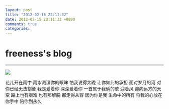 ```yaml
---
layout: post
title: "2012-02-15 22:11:32"
date: 2012-02-15 22:11:32 +0800
comments: true
categories: 
---
```


# freeness's blog

----------

![](http://okqmqrbgo.bkt.clouddn.com/201202152211321.jpg)

>
花儿开在雨中
雨水溅湿你的眼眸
怕我说得太晚
让你如此的承担
面对岁月的河
对你已经无法割舍
我是爱着你
深深爱着你
一首属于我俩的歌
迎着风
迎向远方的天空
路上也有艰难
也有那解脱
都走得从容
因为你是我
生命中的所有
将我的心放在你手中
陪你到永久